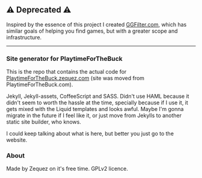 ## ⚠️ Deprecated ⚠️

Inspired by the essence of this project I created [GGFilter.com](http://ggfilter.com/), which has similar goals of helping you find games, but with a greater scope and infrastructure.

---

### Site generator for PlaytimeForTheBuck

This is the repo that contains the actual code for [PlaytimeForTheBuck.zequez.com](http://playtimeforthebuck.zequez.com) (site was moved from PlaytimeForTheBuck.com).

Jekyll, Jekyll-assets, CoffeeScript and SASS. Didn't use HAML because it didn't seem to worth the hassle at the time, specially because if I use it, it gets mixed with the Liquid templates and looks awful. Maybe I'm gonna migrate in the future if I feel like it, or just move from Jekylls to another static site builder, who knows.

I could keep talking about what is here, but better you just go to the website.

### About

Made by Zequez on it's free time. GPLv2 licence.
